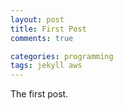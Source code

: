 ```yaml
---
layout: post
title: First Post
comments: true

categories: programming
tags: jekyll aws
---
```


The first post.
